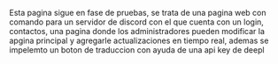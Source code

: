 Esta pagina sigue en fase de pruebas, se trata de una pagina web con comando para un servidor de discord con el que cuenta con un login, contactos, una pagina donde los administradores pueden modificar la apgina principal 
y agregarle actualizaciones en tiempo real, ademas se impelemto un boton de traduccion con ayuda de una api key de deepl 
